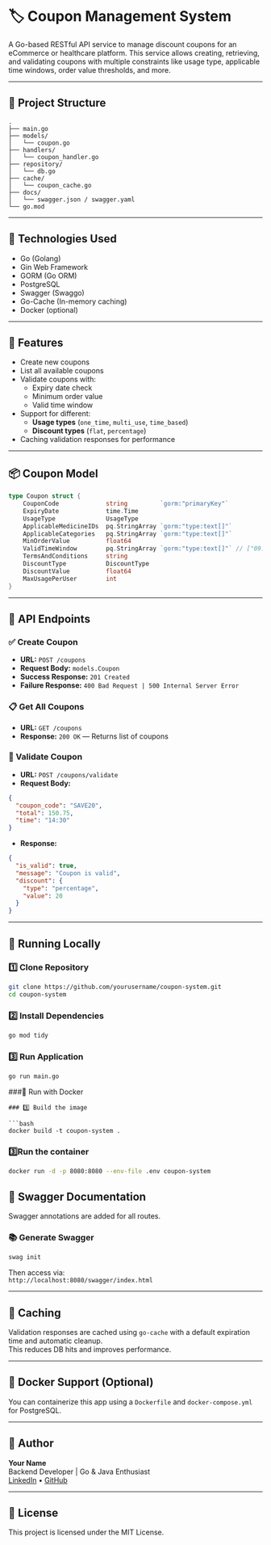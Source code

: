 # 🏷️ Coupon Management System

A Go-based RESTful API service to manage discount coupons for an eCommerce or healthcare platform. This service allows creating, retrieving, and validating coupons with multiple constraints like usage type, applicable time windows, order value thresholds, and more.

---

## 📁 Project Structure

```
.
├── main.go
├── models/
│   └── coupon.go
├── handlers/
│   └── coupon_handler.go
├── repository/
│   └── db.go
├── cache/
│   └── coupon_cache.go
├── docs/
│   └── swagger.json / swagger.yaml
└── go.mod
```

---

## 🔧 Technologies Used

- Go (Golang)
- Gin Web Framework
- GORM (Go ORM)
- PostgreSQL
- Swagger (Swaggo)
- Go-Cache (In-memory caching)
- Docker (optional)

---

## 🧩 Features

- Create new coupons
- List all available coupons
- Validate coupons with:
  - Expiry date check
  - Minimum order value
  - Valid time window
- Support for different:
  - **Usage types** (`one_time`, `multi_use`, `time_based`)
  - **Discount types** (`flat`, `percentage`)
- Caching validation responses for performance

---

## 📦 Coupon Model

```go
type Coupon struct {
    CouponCode             string         `gorm:"primaryKey"`
    ExpiryDate             time.Time
    UsageType              UsageType
    ApplicableMedicineIDs  pq.StringArray `gorm:"type:text[]"`
    ApplicableCategories   pq.StringArray `gorm:"type:text[]"`
    MinOrderValue          float64
    ValidTimeWindow        pq.StringArray `gorm:"type:text[]"` // ["09:00", "21:00"]
    TermsAndConditions     string
    DiscountType           DiscountType
    DiscountValue          float64
    MaxUsagePerUser        int
}
```

---

## 🔌 API Endpoints

### ✅ Create Coupon

- **URL:** `POST /coupons`
- **Request Body:** `models.Coupon`
- **Success Response:** `201 Created`
- **Failure Response:** `400 Bad Request | 500 Internal Server Error`

### 📋 Get All Coupons

- **URL:** `GET /coupons`
- **Response:** `200 OK` — Returns list of coupons

### 🎯 Validate Coupon

- **URL:** `POST /coupons/validate`
- **Request Body:**

```json
{
  "coupon_code": "SAVE20",
  "total": 150.75,
  "time": "14:30"
}
```

- **Response:**

```json
{
  "is_valid": true,
  "message": "Coupon is valid",
  "discount": {
    "type": "percentage",
    "value": 20
  }
}
```

---

## 🚀 Running Locally

### 1️⃣ Clone Repository

```bash
git clone https://github.com/yourusername/coupon-system.git
cd coupon-system
```

### 2️⃣ Install Dependencies

```bash
go mod tidy
```

### 3️⃣ Run Application

```bash
go run main.go
```

###🐳 Run with Docker

```
### 3️⃣ Build the image

```bash
docker build -t coupon-system .
```

### 3️⃣Run the container
```bash
docker run -d -p 8080:8080 --env-file .env coupon-system
```


## 🧪 Swagger Documentation

Swagger annotations are added for all routes.

### 📚 Generate Swagger

```bash
swag init
```

Then access via:  
`http://localhost:8080/swagger/index.html`

---

## 🧠 Caching

Validation responses are cached using `go-cache` with a default expiration time and automatic cleanup.  
This reduces DB hits and improves performance.

---

## 🐳 Docker Support (Optional)

You can containerize this app using a `Dockerfile` and `docker-compose.yml` for PostgreSQL.

---

## 👤 Author

**Your Name**  
Backend Developer | Go & Java Enthusiast  
[LinkedIn](https://linkedin.com/in/vaib-p) • [GitHub](https://github.com/vaib-p)

---

## 📜 License

This project is licensed under the MIT License.
